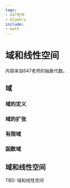 ```yaml
---
tags:
- 647老师
- Algebra
include:
- math
---
```


# 域和线性空间

内容来自647老师的抽象代数。

## 域

### 域的定义

### 域的扩张

### 有限域

### 函数域

## 域和线性空间

TBD: 域和线性空间